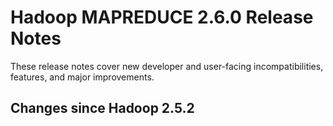 # Hadoop MAPREDUCE 2.6.0 Release Notes

These release notes cover new developer and user-facing incompatibilities, features, and major improvements.

## Changes since Hadoop 2.5.2



